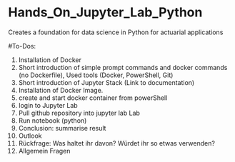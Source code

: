 # Hands_On_Jupyter_Lab_Python
Creates a foundation for data science in Python for actuarial applications 

#To-Dos:

1. Installation of Docker
2. Short introduction of simple prompt commands and docker commands (no Dockerfile), Used tools (Docker, PowerShell, Git)
3. Short introduction of Jupyter Stack (Link to documentation)
4. Installation of Docker Image.
5. create and start docker container from powerShell
6. login to Jupyter Lab
7. Pull github repository into jupyter lab
Lab
8. Run notebook (python)
9. Conclusion: summarise result
10. Outlook
11. Rückfrage: Was haltet ihr davon? Würdet ihr so etwas verwenden?
12. Allgemein Fragen
